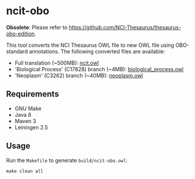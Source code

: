 # ncit-obo

**Obsolete**: Please refer to <https://github.com/NCI-Thesaurus/thesaurus-obo-edition>.

This tool converts the NCI Thesaurus OWL file to new OWL file using OBO-standard annotations. The following converted files are available:

- Full translation (~500MB):
  [ncit.owl](https://build.berkeleybop.org/job/ncit-obo/lastSuccessfulBuild/artifact/build/ncit.owl)
- 'Biological Process' (C17828) branch (~4MB):
  [biological_process.owl](https://build.berkeleybop.org/job/ncit-obo/lastSuccessfulBuild/artifact/build/subsets/biological_process.owl)
- 'Neoplasm' (C3262) branch (~40MB):
  [neoplasm.owl](https://build.berkeleybop.org/job/ncit-obo/lastSuccessfulBuild/artifact/build/subsets/neoplasm.owl)


## Requirements

- GNU Make
- Java 8
- Maven 3
- Leiningen 2.5


## Usage

Run the `Makefile` to generate `build/ncit-obo.owl`:

    make clean all
